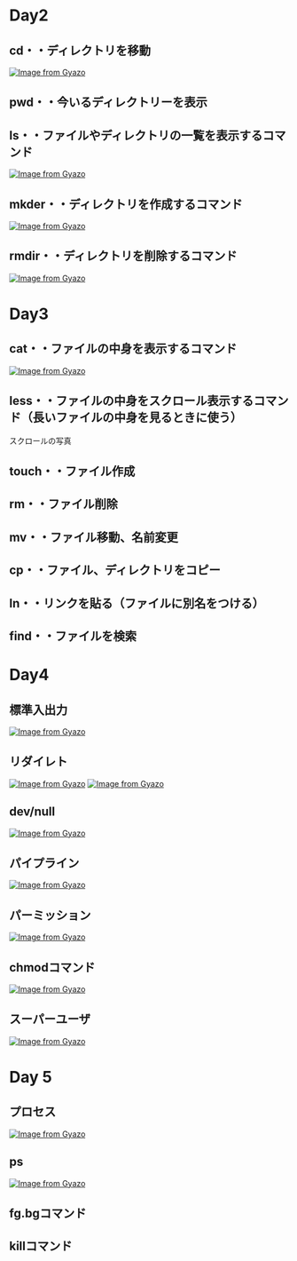 # Day2
## cd・・ディレクトリを移動
[![Image from Gyazo](https://i.gyazo.com/785d528222d3b8d0ce7462516ca37832.png)](https://gyazo.com/785d528222d3b8d0ce7462516ca37832)
## pwd・・今いるディレクトリーを表示
## ls・・ファイルやディレクトリの一覧を表示するコマンド
[![Image from Gyazo](https://i.gyazo.com/c9436894c05f25bc8bc3e29d39864872.png)](https://gyazo.com/c9436894c05f25bc8bc3e29d39864872)
## mkder・・ディレクトリを作成するコマンド
[![Image from Gyazo](https://i.gyazo.com/76b4eba50eabab359b6da45dbc2a7ad7.png)](https://gyazo.com/76b4eba50eabab359b6da45dbc2a7ad7)

## rmdir・・ディレクトリを削除するコマンド
[![Image from Gyazo](https://i.gyazo.com/ec9d49cf0be555798687f9b167ea97ee.png)](https://gyazo.com/ec9d49cf0be555798687f9b167ea97ee)


# Day3
## cat・・ファイルの中身を表示するコマンド
[![Image from Gyazo](https://i.gyazo.com/1d3567bf5130cda55a0dbff95e0e9535.png)](https://gyazo.com/1d3567bf5130cda55a0dbff95e0e9535)
## less・・ファイルの中身をスクロール表示するコマンド（長いファイルの中身を見るときに使う）
スクロールの写真
## touch・・ファイル作成
## rm・・ファイル削除
## mv・・ファイル移動、名前変更
## cp・・ファイル、ディレクトリをコピー
## ln・・リンクを貼る（ファイルに別名をつける）
## find・・ファイルを検索

# Day4
## 標準入出力
[![Image from Gyazo](https://i.gyazo.com/e4a8d8a22b99d48e513d66facbe47f5c.png)](https://gyazo.com/e4a8d8a22b99d48e513d66facbe47f5c)

## リダイレト
[![Image from Gyazo](https://i.gyazo.com/b97c1a72f8d28b6218eb30c1f51198c3.png)](https://gyazo.com/b97c1a72f8d28b6218eb30c1f51198c3)
[![Image from Gyazo](https://i.gyazo.com/90c0e06e9b0fc567f2f4d946cf39a665.png)](https://gyazo.com/90c0e06e9b0fc567f2f4d946cf39a665)

## dev/null
[![Image from Gyazo](https://i.gyazo.com/a01afec8d3c1cd72a095f8a64e3a7d5f.png)](https://gyazo.com/a01afec8d3c1cd72a095f8a64e3a7d5f)

## パイプライン
[![Image from Gyazo](https://i.gyazo.com/3bd0e0913ab90fcf365f664536d803f0.png)](https://gyazo.com/3bd0e0913ab90fcf365f664536d803f0)

## パーミッション
[![Image from Gyazo](https://i.gyazo.com/c27fdc2ba7ea719f5a795fd2cbf4752d.png)](https://gyazo.com/c27fdc2ba7ea719f5a795fd2cbf4752d)

## chmodコマンド
[![Image from Gyazo](https://i.gyazo.com/ff8d39a63d1f3dba84a482678cfd4a04.png)](https://gyazo.com/ff8d39a63d1f3dba84a482678cfd4a04)

## スーパーユーザ
[![Image from Gyazo](https://i.gyazo.com/e0528425d369f8dc3b7f640669d3b52d.png)](https://gyazo.com/e0528425d369f8dc3b7f640669d3b52d)

# Day 5
## プロセス
[![Image from Gyazo](https://i.gyazo.com/42b52ec9e1cabff02864508b17a03e35.png)](https://gyazo.com/42b52ec9e1cabff02864508b17a03e35)

## ps
[![Image from Gyazo](https://i.gyazo.com/df4ac144061f75b90e9d239d6706e600.png)](https://gyazo.com/df4ac144061f75b90e9d239d6706e600)

## fg.bgコマンド

## killコマンド
